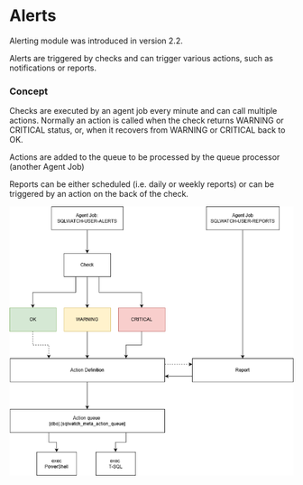 # Alerts

Alerting module was introduced in version 2.2.

Alerts are triggered by checks and can trigger various actions, such as notifications or reports. 

### Concept

Checks are executed by an agent job every minute and can call multiple actions. Normally an action is called when the check returns WARNING or CRITICAL status, or, when it recovers from WARNING or CRITICAL back to OK.

Actions are added to the queue to be processed by the queue processor \(another Agent Job\)

Reports can be either scheduled \(i.e. daily or weekly reports\) or can be triggered by an action on the back of the check. 

![](../../.gitbook/assets/image%20%2834%29.png)

